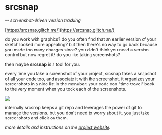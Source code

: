 # srcsnap

*-- screenshot-driven version tracking*
  
[https://srcsnap.glitch.me/](https://srcsnap.glitch.me/)

do you work with graphics? do you often find that an earlier version of your sketch 
looked more appealing? but then there's
no way to go back because you made too many changes since? you didn't think you need 
a version control but now regret it? do you like taking screenshots?

then maybe **srcsnap** is a tool for you.

every time you take a screenshot of your project, srcsnap takes a snapshot of all your 
code too, and associate it with the screenshot. it organizes your screenshots in a nice list
in the menubar:
your code can "time travel" back to the very moment when you took each of the screenshots.

![](https://cdn.glitch.global/3b04483b-4001-4d2a-a104-ac91f5a818a9/Screen%20Shot%202022-02-14%20at%206.44.35%20PM%202.png?v=1644882516786)

internally srcsnap keeps a git repo and leverages the power of git to manage the versions.
but you don't need to worry about it. you just take screenshots and click on them.

*more details and instructions on the [project website](https://srcsnap.glitch.me/).*
